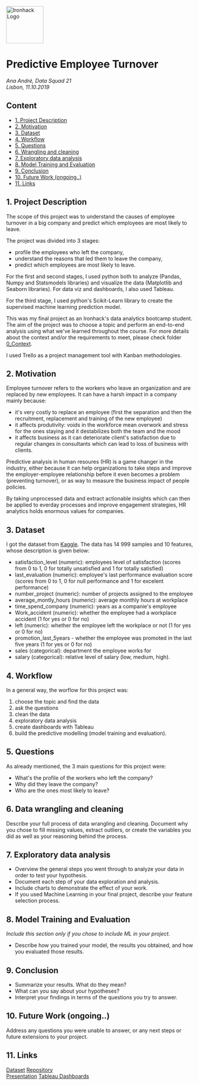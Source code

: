 <img src="https://bit.ly/2VnXWr2" alt="Ironhack Logo" width="100"/>

# Predictive Employee Turnover

*Ana André, Data Squad 21 <br />
Lisbon, 11.10.2019*


## Content
- [1. Project Description](#project-description)
- [2. Motivation](#motivation)
- [3. Dataset](#dataset)
- [4. Workflow](#workflow)
- [5. Questions](#questions)
- [6. Wrangling and cleaning](#cleaning)
- [7. Exploratory data analysis](#analysis)
- [8. Model Training and Evaluation](#model-training-and-evaluation)
- [9. Conclusion](#conclusion)
- [10. Future Work (ongoing..)](#future-work)
- [11. Links](#links)


<a name="project-description"></a>
## 1. Project Description

The scope of this project was to understand the causes of employee turnover in a big company and predict which employees are most likely to leave.

The project was divided into 3 stages:
- profile the employees who left the company,
- understand the reasons that led them to leave the company,
- predict which employees are most likely to leave.

For the first and second stages, I used python both to analyze (Pandas, Numpy and Statsmodels libraries) and visualize the data (Matplotlib and Seaborn libraries). For data viz and dashboards, I also used Tableau.

For the third stage, I used python's Scikit-Learn library to create the supervised machine learning prediction model.

This was my final project as an Ironhack's data analytics bootcamp student. The aim of the project was to choose a topic and perform an end-to-end analysis using what we've learned throughout the course. For more details about the context and/or the requirements to meet, please check folder [0_Context](https://github.com/Ana-Andre/Predictive-Emplyee-Turnover/tree/master/0_Context).

I used Trello as a project management tool with Kanban methodologies.


<a name="motivation"></a>
## 2. Motivation

Employee turnover refers to the workers who leave an organization and are replaced by new employees. It can have a harsh impact in a company mainly because:
- it's very costly to replace an employee (first the separation and then the recruitment, replacement and training of the new employee)
- it affects produtivity: voids in the workforce mean overwork and stress for the ones staying and it destabilizes both the team and the mood
- it affects business as it can deteriorate client's satisfaction due to regular changes in consultants which can lead to loss of business with clients.

Predictive analysis in human resoures (HR) is a game changer in the industry, either because it can help organizations to take steps and improve the employer-employee relationship before it even becomes a problem (preventing turnover), or as way to measure the business impact of people policies.

By taking unprocessed data and extract actionable insights which can then be applied to everday processes and improve engagement strategies, HR analytics holds enormous values for companies.


<a name="dataset"></a>
## 3. Dataset

I got the dataset from [Kaggle](https://www.kaggle.com/ludobenistant/hr-analytics).
The data has 14 999 samples and 10 features, whose description is given below:
- satisfaction_level (numeric): employees level of satisfaction (scores from 0 to 1, 0 for totally unsatisfied and 1 for totally satisfied)
- last_evaluation (numeric): employee's last performance evaluation score (scores from 0 to 1, 0 for null performance and 1 for excelent performance)
- number_project (numeric): number of projects assigned to the employee
- average_montly_hours (numeric): average monthly hours at workplace
- time_spend_company (numeric): years as a companie's employee
- Work_accident (numeric): whether the employee had a workplace accident (1 for yes or 0 for no)
- left (numeric): whether the employee left the workplace or not (1 for yes or 0 for no)
- promotion_last_5years - whether the employee was promoted in the last five years (1 for yes or 0 for no)
- sales (categorical): department the employee works for
- salary (categorical): relative level of salary (low, medium, high).


<a name="workflow"></a>
## 4. Workflow

In a general way, the worflow for this project was:
1. choose the topic and find the data
2. ask the questions
3. clean the data
4. exploratory data analysis
5. create dashboards with Tableau
6. build the predictive modelling (model training and evaluation).


<a name="questions"></a>
## 5. Questions

As already mentioned, the 3 main questions for this project were:
- What's the profile of the workers who left the company?
- Why did they leave the company?
- Who are the ones most likely to leave?


<a name="cleaning"></a>
## 6. Data wrangling and cleaning

Describe your full process of data wrangling and cleaning. Document why you chose to fill missing values, extract outliers, or create the variables you did as well as your reasoning behind the process.


<a name="analysis"></a>
## 7. Exploratory data analysis

* Overview the general steps you went through to analyze your data in order to test your hypothesis.
* Document each step of your data exploration and analysis.
* Include charts to demonstrate the effect of your work.
* If you used Machine Learning in your final project, describe your feature selection process.


<a name="model-training-and-evaluation"></a>
## 8. Model Training and Evaluation

*Include this section only if you chose to include ML in your project.*
* Describe how you trained your model, the results you obtained, and how you evaluated those results.


<a name="conclusion"></a>
## 9. Conclusion

* Summarize your results. What do they mean?
* What can you say about your hypotheses?
* Interpret your findings in terms of the questions you try to answer.


<a name="future-work"></a>
## 10. Future Work (ongoing..)

Address any questions you were unable to answer, or any next steps or future extensions to your project.


<a name="links"></a>
## 11. Links

[Dataset](https://www.kaggle.com/ludobenistant/hr-analytics)
[Repository](https://github.com/Ana-Andre/Predictive-Emplyee-Turnover)  
[Presentation](https://bit.ly/2r4yBUR)
[Tableau Dashboards]() 